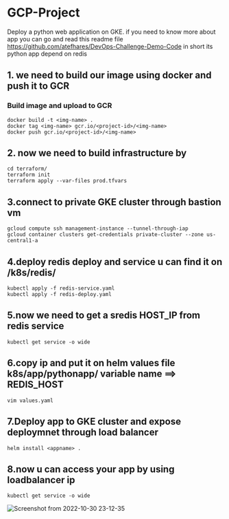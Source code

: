 # GCP-Project

Deploy a python web application on GKE. if you need to know more about app you can go and read this readme file https://github.com/atefhares/DevOps-Challenge-Demo-Code in short its python app depend on redis

## 1. we need to build our image using docker and push it to GCR

### Build image and upload to GCR
```
docker build -t <img-name> .
docker tag <img-name> gcr.io/<project-id>/<img-name>
docker push gcr.io/<project-id>/<img-name>
```
## 2. now we need to build infrastructure by 
```
cd terraform/
terraform init
terraform apply --var-files prod.tfvars
```
## 3.connect to private GKE cluster through bastion vm
```
gcloud compute ssh management-instance --tunnel-through-iap
gcloud container clusters get-credentials private-cluster --zone us-central1-a
```
## 4.deploy redis deploy and service u can find it on /k8s/redis/
```
kubectl apply -f redis-service.yaml
kubectl apply -f redis-deploy.yaml
```
## 5.now we need to get a sredis HOST_IP from redis service
```
kubectl get service -o wide
```
## 6.copy ip and put it on helm values file k8s/app/pythonapp/ variable name ==> REDIS_HOST

```
vim values.yaml
```
## 7.Deploy app to GKE cluster and expose deploymnet through load balancer
```
helm install <appname> .
```
## 8.now u can access your app by using loadbalancer ip
```
kubectl get service -o wide
```
![Screenshot from 2022-10-30 23-12-35](https://user-images.githubusercontent.com/52250018/198902038-0fdb4f3a-a2c8-460a-8da7-f847ef8532d5.png)
